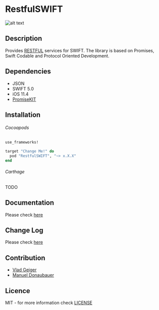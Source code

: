 # RestfulSWIFT

![alt text](https://img.shields.io/cocoapods/v/PromisedRestfulSwift "Logo Title Text 1")

## Description

Provides [RESTFUL](https://en.wikipedia.org/wiki/Representational_state_transfer) services for SWIFT.
The library is based on Promises, Swift Codable and Protocol Oriented Development.

## Dependencies
-   JSON
-   SWIFT 5.0
-   iOS 11.4
-   [PromiseKIT](https://github.com/mxcl/PromiseKit)

## Installation

###### Cocoapods
```ruby
use_frameworks!

target "Change Me!" do
  pod "RestfulSWIFT", "~> x.X.X"
end
```

###### Carthage
TODO

## Documentation
Please check [here](Documentation/README.md)

## Change Log
Please check [here](Changelog/README.md)

## Contribution
-   [Vlad Geiger](https://www.linkedin.com/in/geiger-vlad-21950663)
-   [Manuel Donaubauer](https://www.linkedin.com/in/manuel-donaubauer/)


## Licence
MIT - for more information check [LICENSE](./LICENSE)
